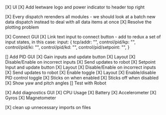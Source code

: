 
[X] UI
  [X] Add leetware logo and power indicator to header top right

[X] Every dispatch rerenders all modules - we should look at a batch new data dispatch instead to deal with
  all data items at once
  [X] Resolve the plotting problem

[X] Connect GUI
  [X] Link text input to connect button
    - add to redux a set of input states, in this case:
      input: {
        tcp/addr: "",
        control/pid/kp: "",
        control/pid/ki: "",
        control/pid/kd: "",
        control/pid/setpoint: "",
      }

[] Add PID GUI
  [X] Gain inputs and update button
    [X] Layout
    [X] Disable/Enable on incorrect inputs
    [X] Send updates to robot
  [X] Setpoint Input and update button
    [X] Layout
    [X] Disable/Enable on incorrect inputs
    [X] Send updates to robot
  [X] Enable toggle
    [X] Layout
    [X] Enable/disable PID control toggle
    [X] Sticks on when enabled
    [X] Sticks off when disabled
  [X] Show yaw and pitch angles
  [] Test with Robot

[X] Add diagnostics GUI
  [X] CPU Usage
  [X] Battery
  [X] Accelerometer
  [X] Gyros
  [X] Magnetometer

[X] clean up unnecessary imports on files







